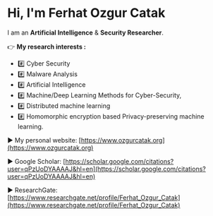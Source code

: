 # Hi, I'm Ferhat Ozgur Catak
I am an **Artificial Intelligence** & **Security Researcher**. 

:point_right: **My research interests :**

- :hash: Cyber Security
- :hash: Malware Analysis
- :hash: Artificial Intelligence
- :hash: Machine/Deep Learning Methods for Cyber-Security, 
- :hash: Distributed machine learning
- :hash: Homomorphic encryption based Privacy-preserving machine learning. 

:arrow_forward: My personal website: [https://www.ozgurcatak.org](https://www.ozgurcatak.org)

:arrow_forward: Google Scholar: [https://scholar.google.com/citations?user=qPzUoDYAAAAJ&hl=en](https://scholar.google.com/citations?user=qPzUoDYAAAAJ&hl=en)

:arrow_forward: ResearchGate: [https://www.researchgate.net/profile/Ferhat_Ozgur_Catak](https://www.researchgate.net/profile/Ferhat_Ozgur_Catak)
